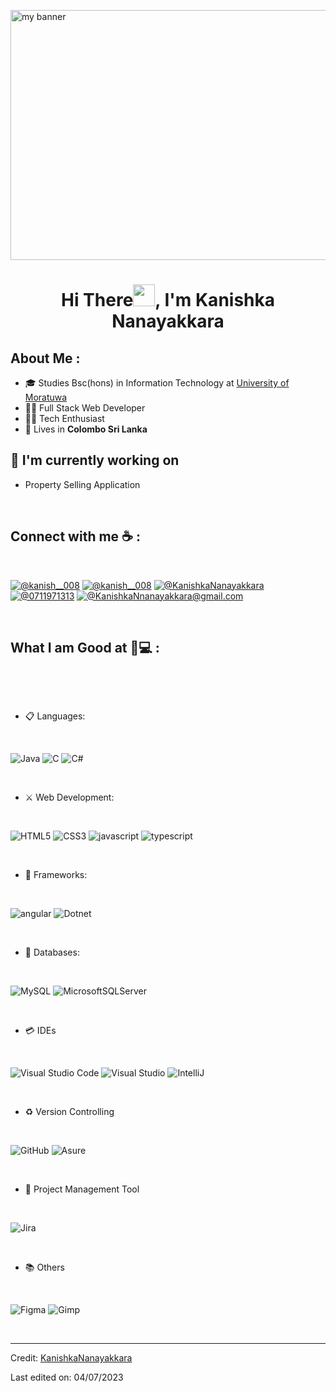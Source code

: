<!-- <p align="center" style="width: 100%; height: 100%; margin: 0;">

![Cover](https://github.com/KanishkaNanayakkara/KanishkaNanayakkara/assets/120894161/52d218c5-ecad-47c8-a27b-5cce9d34e85f)

</p> -->
<p align=”center”>

<img width="1200" height="400" src="https://github.com/KanishkaNanayakkara/KanishkaNanayakkara/assets/120894161/52d218c5-ecad-47c8-a27b-5cce9d34e85f" alt="my banner">

</p>
<h1 align="center">Hi There<img src="https://media.giphy.com/media/hvRJCLFzcasrR4ia7z/giphy.gif" width="35">, I'm Kanishka Nanayakkara</h1>



## About Me :

- 🎓 Studies Bsc(hons) in Information Technology at [University of Moratuwa](https://uom.lk/)
- 👨‍💻 Full Stack Web Developer
- 👨‍🎓 Tech Enthusiast
- 🏡 Lives in **Colombo Sri Lanka**

## 🔭 I'm currently working on

- Property Selling Application


<br>

## Connect with me ☕ :

<br>

[![@kanish__008](https://img.icons8.com/fluency/48/000000/instagram-new.png "@kanish__008")](https://instagram.com/_kanish__008?igshid=MzNlNGNkZWQ4Mg==) [![@kanish__008](https://img.icons8.com/fluency/48/000000/facebook.png "@KanishkaNanayakkara")](https://www.facebook.com/kanishka.nanayakkara.10?mibextid=ZbWKwL) [![@KanishkaNanayakkara](https://img.icons8.com/fluency/48/000000/linkedin.png "@KanishkaNanayakkara")](https://www.linkedin.com/in/kanishka-nanayakkara)  [![@0711971313](https://img.icons8.com/fluency/48/000000/phone-disconnected.png "@0759818165")](tel:0759818165) [![@KanishkaNnanayakkara@gmail.com](https://img.icons8.com/fluency/48/000000/apple-mail.png "@KanishkaNnanayakkara@gmail.com")](kanishkananayakkaraofficial@gmail.com)

<br>

## What I am Good at 👩💻 :

<br>

<p align = "center">

<br>

- 📋 Languages:

<br>

![Java](https://img.shields.io/badge/Java-007ACC?style=for-the-badge&logo=java&logoColor=white)
![C](https://img.shields.io/badge/C-00599C?style=for-the-badge&logo=c&logoColor=white)
![C#](https://img.shields.io/badge/C%23-239120?style=for-the-badge&logo=c-sharp&logoColor=white)

<br>

- ⚔️ Web Development: 

<br>

![HTML5](https://img.shields.io/badge/html5-%23E34F26.svg?style=for-the-badge&logo=html5&logoColor=white)
![CSS3](https://img.shields.io/badge/css3-%231572B6.svg?style=for-the-badge&logo=css3&logoColor=white)
 ![javascript](https://img.shields.io/badge/javascript%20-%23323330.svg?&style=for-the-badge&logo=javascript&logoColor=%23F7DF1E)
![typescript](https://img.shields.io/badge/TypeScript-007ACC?style=for-the-badge&logo=typescript&logoColor=white)

<br>

 - 🎨 Frameworks:
 
<br>

![angular](https://img.shields.io/badge/Angular-DD0031?style=for-the-badge&logo=angular&logoColor=white)
![Dotnet](https://img.shields.io/badge/.NET-5C2D91?style=for-the-badge&logo=.net&logoColor=white)

<br>

- 💾 Databases:
 
<br>

![MySQL](https://img.shields.io/badge/MySQL-00000F?style=for-the-badge&logo=mysql&logoColor=white)
![MicrosoftSQLServer](https://img.shields.io/badge/Microsoft%20SQL%20Sever-CC2927?style=for-the-badge&logo=microsoft%20sql%20server&logoColor=white) 

<br>

- 💳 IDEs
 
<br>

![Visual Studio Code](https://img.shields.io/badge/Visual%20Studio%20Code-0078d7.svg?style=for-the-badge&logo=visual-studio-code&logoColor=white)
![Visual Studio](https://img.shields.io/badge/Visual_Studio-5C2D91?style=for-the-badge&logo=visual%20studio&logoColor=white)
![IntelliJ](https://img.shields.io/badge/IntelliJ_IDEA-000000.svg?style=for-the-badge&logo=intellij-idea&logoColor=white)

<br>

- ♻️ Version Controlling

<br>

![GitHub](https://img.shields.io/badge/github-%23121011.svg?style=for-the-badge&logo=github&logoColor=white)
![Asure](https://img.shields.io/badge/Microsoft_Azure-0089D6?style=for-the-badge&logo=microsoft-azure&logoColor=white)

<br>

- 📁 Project Management Tool

<br>

![Jira](https://img.shields.io/badge/Jira-0052CC?style=for-the-badge&logo=Jira&logoColor=white)

<br>

- 📚 Others

<br>

![Figma](https://img.shields.io/badge/Figma-F24E1E?style=for-the-badge&logo=figma&logoColor=white)
![Gimp](https://img.shields.io/badge/gimp-5C5543?style=for-the-badge&logo=gimp&logoColor=white)

<br>

</p>




---

Credit: [KanishkaNanayakkara](https://github.com/KanishkaNanayakkara)

Last edited on: 04/07/2023

